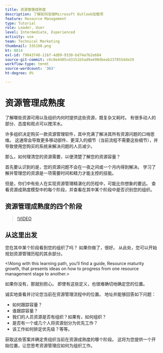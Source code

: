 ```yaml
---
title: 资源管理成熟度
description: 了解如何安装Microsoft Outlook加载项
feature: Resource Management
type: Tutorial
role: Leader, User
level: Intermediate, Experienced
activity: use
team: Technical Marketing
thumbnail: 335160.png
kt: 8814
exl-id: f9043748-116f-4d89-9330-bd74a762e684
source-git-commit: c6c0e4405cd3151b5ad9a490dbeab237855dde29
workflow-type: tm+mt
source-wordcount: '363'
ht-degree: 0%

---
```


# 资源管理成熟度

了解哪些资源可用以及组织内何时提供这些资源，既复杂又耗时。 有很多动人的部分、态度和观点可以搅浑水。

许多组织决定购买一款资源管理软件，其中充满了解决其所有资源问题的口哨思维。 这通常会导致更多移动部件、更深入的细节（当前流程不需要这些细节），并导致使用您购买的系统来解决问题的人员减少。

那么，如何理清您的资源需要，以便清楚了解您的资源容量？

首先要认识到的是，您的资源问题不会在一夜之间或一个月内得到解决。 学习了解并管理您的资源是一项需要时间和精力才能主控的技能。

但是，你们中有些人在实现资源管理精湛化的历程中，可能比你想象的要远。 查看资源成熟度模型中的每个阶段，并查看在其中某个阶段中是否识别您的组织。

## 资源管理成熟度的四个阶段

>[!VIDEO](https://video.tv.adobe.com/v/335160/?quality=12)


## 从这里出发

您在其中某个阶段看到您的组织了吗？ 如果你做了，很好。 从此处，您可以开始规划资源管理历程的其余部分。

&lt;!Along with this learning path, you’ll find a guide, Resource maturity growth, that presents ideas on how to progress from one resource management stage to another.&gt;

如果你没有，那就别担心。 即使有这些定义，也很难确切地确定您的位置。

诚实地查看并讨论您当前在资源管理流程中的位置。 地址并能够回答如下问题：

* 如何跟踪容量？
* 谁跟踪容量？
* 我们的人员资源是否有组织？如果有，如何组织？
* 是否有一个或几个人将资源划分为优先工作？
* 该工作如何排定优先级？等等。

获取这些答案并确定贵组织当前在资源成熟度的哪个阶段。 这将为您提供一个开始位置，让您思考资源管理应如何为组织工作。

